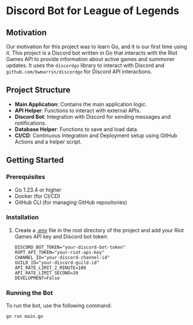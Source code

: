 # Discord Bot for League of Legends
## Motivation

Our motivation for this project was to learn Go, and it is our first time using it.
This project is a Discord bot written in Go that interacts with the Riot Games API to provide information about active games and summoner updates. It uses the `discordgo` library to interact with Discord and `github.com/bwmarrin/discordgo` for Discord API interactions.

## Project Structure

- **Main Application**: Contains the main application logic.
- **API Helper**: Functions to interact with external APIs.
- **Discord Bot**: Integration with Discord for sending messages and notifications.
- **Database Helper**: Functions to save and load data.
- **CI/CD**: Continuous Integration and Deployment setup using GitHub Actions and a helper script.

## Getting Started

### Prerequisites

- Go 1.23.4 or higher
- Docker (for CI/CD)
- GitHub CLI (for managing GitHub repositories)

### Installation

1. Create a [.env](http://_vscodecontentref_/2) file in the root directory of the project and add your Riot Games API key and Discord bot token:
    ```env
    DISCORD_BOT_TOKEN="your-discord-bot-token"
    ROPT_API_TOKEN="your-riot-api-key"
    CHANNEL_ID="your-discord-channel-id"
    GUILD_ID="your-discord-guild-id"
    API_RATE_LIMIT_2_MINUTE=100
    API_RATE_LIMIT_SECOND=20
    DEVELOPMENT=False
    ```

### Running the Bot

To run the bot, use the following command:
```sh
go run main.go